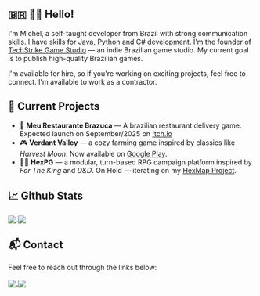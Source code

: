 ## 🇧🇷 👨‍💻 Hello!  

I'm Michel, a self-taught developer from Brazil with strong communication skills. I have skills for Java, Python and C# development.
I'm the founder of [TechStrike Game Studio](https://github.com/TechStrikeBrasil) — an indie Brazilian game studio. My current goal is to publish high-quality Brazilian games. 

I'm available for hire, so if you're working on exciting projects, feel free to connect. I'm available to work as a contractor.

## 🚀 Current Projects

* 🍴 **Meu Restaurante Brazuca**  — A brazilian restaurant delivery game. Expected launch on September/2025 on  [Itch.io]()
* 🎮 **Verdant Valley** — a cozy farming game inspired by classics like *Harvest Moon*. Now available on [Google Play](https://play.google.com/store/apps/details?id=com.techstrikebrasil.verdantvalley&hl=en).
* 🧙‍♂️ **HexPG** — a modular, turn-based RPG campaign platform inspired by *For The King* and *D&D*. On Hold — iterating on my [HexMap Project](https://github.com/mikxingu/hexmap_editor).


## 📈 Github Stats 

<a href="https://github.com/anuraghazra/github-readme-stats">
  <img align="center" src="https://github-readme-stats.vercel.app/api?username=mikxingu&show_icons=true&theme=highcontrast&hide=stars" />
</a>

<a href="https://github.com/mikxingu/github-readme-stats">
  <img align="center" src="https://github-readme-stats.vercel.app/api/top-langs/?username=mikxingu&layout=compact&theme=highcontrast&hide=ShaderLab" />
</a>

        

## 📬 Contact
Feel free to reach out through the links below:

<a href="mailto:michelalvs@gmail.com">
  <img align="center" src="https://img.shields.io/badge/Gmail-D14836?style=for-the-badge&logo=gmail&logoColor=white" />
</a>

<a href="https://www.linkedin.com/in/michel-alves-almeida-leite-84976315a/">
  <img align="center" src="https://img.shields.io/badge/LinkedIn-0077B5?style=for-the-badge&logo=linkedin&logoColor=white" />
</a>
